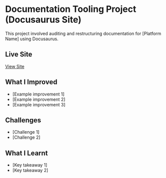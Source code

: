 # Documentation Tooling Project (Docusaurus Site)

This project involved auditing and restructuring documentation for [Platform Name] using Docusaurus.

## Live Site
[View Site](#)

## What I Improved
- [Example improvement 1]
- [Example improvement 2]
- [Example improvement 3]

## Challenges
- [Challenge 1]
- [Challenge 2]

## What I Learnt
- [Key takeaway 1]
- [Key takeaway 2]
